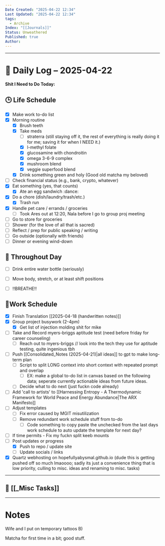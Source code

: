 ```yaml
---
Date Created: "2025-04-22 12:34"
Last Updated: "2025-04-22 12:34"
tags:
  - Archive
Index: "[[Journals]]"
Status: Unweathered
Published: true
Author:
---
```

---

# 📆 Daily Log – 2025-04-22

**Shit I Need to Do Today:**

## 🕒 Life Schedule

- [x] Make work to-do list  
- [x] Morning routine  
	- [x] Brush teeth  
	- [x] Take meds  
		- [ ] straterra (still staying off it, the rest of everything is really doing it for me; saving it for when I NEED it.)
		- [x] l-methyl folate
		- [x] glucosamine with chondroitin
		- [x] omega 3-6-9 complex
		- [x] mushroom blend
		- [x] veggie superfood blend
	- [x] Drink something green and holy (Good old matcha my beloved)  
- [ ] Check financial status (e.g., bank, crypto, whatever)
- [x] Eat something (yes, that counts)
	- [x] Ate an egg sandwich :dance:
- [x] Do a chore (dish/laundry/trash/etc.)
	- [x] Trash run
- [x] Handle pet care / errands / groceries  
	- [ ] Took Ares out at 12:20, Nala before I go to group proj meeting
- [ ] Go to store for groceries
- [ ] Shower (for the love of all that is sacred)
- [ ] Reflect / prep for public speaking / writing
- [ ] Go outside (optionally with friends)
- [ ] Dinner or evening wind-down

## 🌱 Throughout Day

- [ ] Drink entire water bottle (seriously)
- [ ] Move body, stretch, or at least shift positions
- [ ] !!BREATHE!!


## 🤑Work Schedule

  
- [x] Finish Translation [[2025-04-18 (handwritten notes)]]
- [x] Group project busywork (2-4pm)
	- [x] Get list of injection molding shit for mike
- [ ] Take and Record myers-briggs aptitude test (need before friday for career counseling)
	- [ ] Reach out to myers-briggs // look into the tech they use for aptitude testing, quite ingenious tbh
- [ ] Push [[Consolidated_Notes (2025-04-21)|all ideas]] to gpt to make long-term plan
	- [ ] Script to split LONG context into short context with repeated prompt and overlap
		- [ ] EX: make a global to-do list in canvas based on the following data; seperate currently actionable ideas from future ideas.
	- [ ] Decide what to do next (just fuckn code already)
- [ ] Add 'call to artists' to [[Harnessing Entropy - A Thermodynamic Framework for World Peace and Energy Abundance|The ARX Manifesto]]
- [ ] Adjust templates
	- [ ] Fix error caused by MGIT misutilization
	- [ ] Remove redundant work schedule stuff from to-do
		- [ ] Code something to copy paste the unchecked from the last days work schedule to auto update the template for next day?
- [ ] If time permits - Fix my fuckn split keeb mounts
- [ ] Post updates or progress  
	- [x] Push to repo / update site  
	- [ ] Update socials / links
- [x] Quartz webhosting on hopefullyabysmal.github.io (dude this is getting pushed off so much lmaoooo; sadly its just a convenience thing that is low priority, culling to misc. ideas and renaming to misc. tasks)

---

## 🧠 [[_Misc Tasks]]

---

# Notes

Wife and I put on temporary tattoos B)

Matcha for first time in a bit; good stuff.